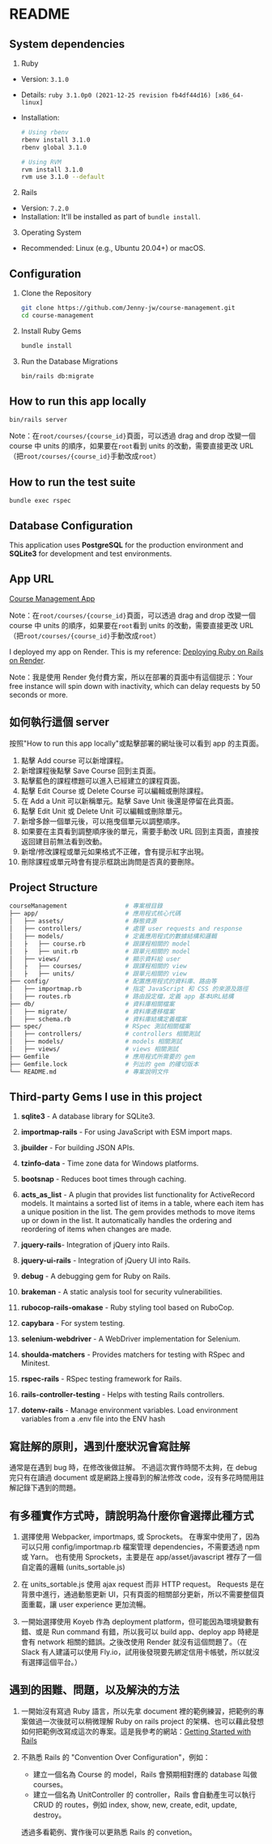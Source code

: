 # README

## System dependencies

1. Ruby

- Version: `3.1.0`
- Details: `ruby 3.1.0p0 (2021-12-25 revision fb4df44d16) [x86_64-linux]`
- Installation:

  ```bash
  # Using rbenv
  rbenv install 3.1.0
  rbenv global 3.1.0

  # Using RVM
  rvm install 3.1.0
  rvm use 3.1.0 --default
  ```

2. Rails

- Version: `7.2.0`
- Installation: It'll be installed as part of `bundle install`.

3. Operating System

- Recommended: Linux (e.g., Ubuntu 20.04+) or macOS.

## Configuration

1. Clone the Repository
   ```bash
   git clone https://github.com/Jenny-jw/course-management.git
   cd course-management
   ```
2. Install Ruby Gems
   ```bash
   bundle install
   ```
3. Run the Database Migrations
   ```bash
   bin/rails db:migrate
   ```

## How to run this app locally

`bin/rails server`

Note：在`root/courses/{course_id}`頁面，可以透過 drag and drop 改變一個 course 中 units 的順序，如果要在`root`看到 units 的改動，需要直接更改 URL（把`root/courses/{course_id}`手動改成`root`）

## How to run the test suite

`bundle exec rspec`

## Database Configuration

This application uses **PostgreSQL** for the production environment and **SQLite3** for development and test environments.

## App URL

[Course Management App](https://course-management-6nfp.onrender.com)

Note：在`root/courses/{course_id}`頁面，可以透過 drag and drop 改變一個 course 中 units 的順序，如果要在`root`看到 units 的改動，需要直接更改 URL（把`root/courses/{course_id}`手動改成`root`）

I deployed my app on Render. This is my reference: [Deploying Ruby on Rails on Render](https://docs.render.com/deploy-rails).

Note：我是使用 Render 免付費方案，所以在部署的頁面中有這個提示：Your free instance will spin down with inactivity, which can delay requests by 50 seconds or more.

## 如何執行這個 server

按照"How to run this app locally"或點擊部署的網址後可以看到 app 的主頁面。

1. 點擊 Add course 可以新增課程。
2. 新增課程後點擊 Save Course 回到主頁面。
3. 點擊藍色的課程標題可以進入已經建立的課程頁面。
4. 點擊 Edit Course 或 Delete Course 可以編輯或刪除課程。
5. 在 Add a Unit 可以新稱單元。點擊 Save Unit 後還是停留在此頁面。
6. 點擊 Edit Unit 或 Delete Unit 可以編輯或刪除單元。
7. 新增多餘一個單元後，可以拖曳個單元以調整順序。
8. 如果要在主頁看到調整順序後的單元，需要手動改 URL 回到主頁面，直接按返回建目前無法看到改動。
9. 新增/修改課程或單元如果格式不正確，會有提示紅字出現。
10. 刪除課程或單元時會有提示框跳出詢問是否真的要刪除。

## Project Structure

```bash
courseManagement                # 專案根目錄
├── app/                        # 應用程式核心代碼
│   ├── assets/                 # 靜態資源
│   ├── controllers/            # 處理 user requests and response
│   ├── models/                 # 定義應用程式的數據結構和邏輯
│   ├   ├── course.rb           # 跟課程相關的 model
│   ├   ├── unit.rb             # 跟單元相關的 model
│   ├── views/                  # 顯示資料給 user
│   ├   ├── courses/            # 跟課程相關的 view
│   ├   ├── units/              # 跟單元相關的 view
├── config/                     # 配置應用程式的資料庫、路由等
│   ├── importmap.rb            # 指定 JavaScript 和 CSS 的來源及路徑
│   ├── routes.rb               # 路由設定檔，定義 app 基本URL結構
├── db/                         # 資料庫相關檔案
│   ├── migrate/                # 資料庫遷移檔案
│   ├── schema.rb               # 資料庫結構定義檔案
├── spec/                       # RSpec 測試相關檔案
│   ├── controllers/            # controllers 相關測試
│   ├── models/                 # models 相關測試
│   ├── views/                  # views 相關測試
├── Gemfile                     # 應用程式所需要的 gem
├── Gemfile.lock                # 列出的 gem 的確切版本
└── README.md                   # 專案說明文件
```

## Third-party Gems I use in this project

1. **sqlite3** - A database library for SQLite3.

2. **importmap-rails** - For using JavaScript with ESM import maps.
3. **jbuilder** - For building JSON APIs.
4. **tzinfo-data** - Time zone data for Windows platforms.
5. **bootsnap** - Reduces boot times through caching.
6. **acts_as_list** - A plugin that provides list functionality for ActiveRecord models. It maintains a sorted list of items in a table, where each item has a unique position in the list. The gem provides methods to move items up or down in the list. It automatically handles the ordering and reordering of items when changes are made.
7. **jquery-rails**- Integration of jQuery into Rails.
8. **jquery-ui-rails** - Integration of jQuery UI into Rails.
9. **debug** - A debugging gem for Ruby on Rails.
10. **brakeman** - A static analysis tool for security vulnerabilities.
11. **rubocop-rails-omakase** - Ruby styling tool based on RuboCop.
12. **capybara** - For system testing.
13. **selenium-webdriver** - A WebDriver implementation for Selenium.
14. **shoulda-matchers** - Provides matchers for testing with RSpec and Minitest.
15. **rspec-rails** - RSpec testing framework for Rails.
16. **rails-controller-testing** - Helps with testing Rails controllers.
17. **dotenv-rails** - Manage environment variables. Load environment variables from a .env file into the ENV hash

## 寫註解的原則，遇到什麼狀況會寫註解

通常是在遇到 bug 時，在修改後做註解。
不過這次實作時間不太夠，在 debug 完只有在讀過 document 或是網路上搜尋到的解法修改 code，沒有多花時間用註解記錄下遇到的問題。

## 有多種實作方式時，請說明為什麼你會選擇此種方式

1. 選擇使用 Webpacker, importmaps, 或 Sprockets。
   在專案中使用了，因為可以只用 config/importmap.rb 檔案管理 dependencies，不需要透過 npm 或 Yarn。
   也有使用 Sprockets，主要是在 app/asset/javascript 裡存了一個自定義的邏輯 (units_sortable.js)

2. 在 units_sortable.js 使用 ajax request 而非 HTTP request。
   Requests 是在背景中進行，通過動態更新 UI，只有頁面的相關部分更新，所以不需要整個頁面重載，讓 user experience 更加流暢。

3. 一開始選擇使用 Koyeb 作為 deployment platform，但可能因為環境變數有錯、或是 Run command 有錯，所以我可以 build app、deploy app 時總是會有 network 相關的錯誤。之後改使用 Render 就沒有這個問題了。（在 Slack 有人建議可以使用 Fly.io，試用後發現要先綁定信用卡帳號，所以就沒有選擇這個平台。）

## 遇到的困難、問題，以及解決的方法

1. 一開始沒有寫過 Ruby 語言，所以先拿 document 裡的範例練習，把範例的專案做過一次後就可以稍微理解 Ruby on rails project 的架構、也可以藉此發想如何把範例改寫成這次的專案。這是我參考的網站：[Getting Started with Rails](https://guides.rubyonrails.org/getting_started.html)

2. 不熟悉 Rails 的 "Convention Over Configuration"，例如：

   - 建立一個名為 Course 的 model，Rails 會預期相對應的 database 叫做 courses。
   - 建立一個名為 UnitController 的 controller，Rails 會自動產生可以執行 CRUD 的 routes，例如 index, show, new, create, edit, update, destroy。

   透過多看範例、實作後可以更熟悉 Rails 的 convetion。
